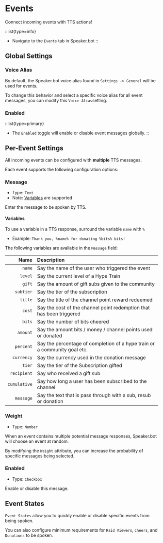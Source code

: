 # Events

Connect incoming events with TTS actions!

::list{type=info}
- Navigate to the `Events` tab in Speaker.bot
::

## Global Settings

### Voice Alias
By default, the Speaker.bot voice alias found in `Settings -> General` will be used for events.

To change this behavior and select a specific voice alias for all event messages, you can modify this `Voice Alias`setting.

### Enabled
::list{type=primary}
- The `Enabled` toggle will enable or disable event messages globally.
::

## Per-Event Settings
All incoming events can be configured with **multiple** TTS messages.

Each event supports the following configuration options:

### Message
- Type: `Text`
- Note: [Variables](#variables) are supported

Enter the message to be spoken by TTS.

#### Variables
To use a variable in a TTS response, surround the variable `name` with `%`

- Example: `Thank you, %name% for donating %bits% bits!`

The following variables are available in the `Message` field:

Name | Description
----:|:------------
`name` | Say the name of the user who triggered the event
`level` | Say the current level of a Hype Train
`gift` | Say the amount of gift subs given to the community
`subtier` | Say the tier of the subscription
`title` | Say the title of the channel point reward redeemed
`cost` | Say the cost of the channel point redemption that has been triggered
`bits` | Say the number of bits cheered
`amount` | Say the amount bits / money / channel points used or donated
`percent` | Say the percentage of completion of a hype train or a community goal etc.
`currency` | Say the currency used in the donation message
`tier` | Say the tier of the Subscription gifted
`recipient` | Say who received a gift sub
`cumulative` | Say how long a user has been subscribed to the channel
`message` | Say the text that is pass through with a sub, resub or donation

### Weight
- Type: `Number`

When an event contains multiple potential message responses, Speaker.bot will choose an event at random.

By modifying the `Weight` attribute, you can increase the probability of specific messages being selected.

### Enabled
- Type: `Checkbox`

Enable or disable this message.

## Event States

`Event States` allow you to quickly enable or disable specific events from being spoken.

You can also configure minimum requirements for `Raid Viewers`, `Cheers`, and `Donations` to be spoken.